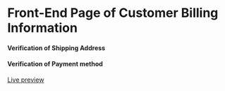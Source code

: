 # Front-End Page of Customer Billing Information

#### Verification of Shipping Address

#### Verification of Payment method

<a href="https://developer-vs.github.io/bootstrap_checkout_form/" target="_blank">Live preview</a>
